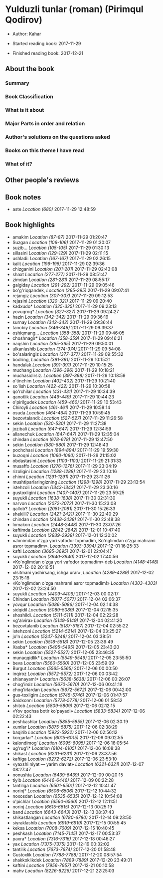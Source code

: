 # Yulduzli tunlar (roman) (Pirimqul Qodirov)
* Author: Kahar
* Started reading book: 2017-11-29

* Finished reading book: 2017-12-21


## About the book

### Summary

### Book Classification

### What is it about

### Major Parts in order and relation

### Author's solutions on the questions asked

### Books on this theme I have read

### What of it?

## Other people's reviews

## Book notes

* aste *Location (680)* 2017-11-29 12:48:59

## Book highlights

* amakim *Location (87-87)* 2017-11-29 01:20:47
* Suzgan *Location (106-106)* 2017-11-29 01:30:07
* suzib... *Location (105-105)* 2017-11-29 01:30:13
* sillasini *Location (129-129)* 2017-11-29 02:11:15
* ushladi: *Location (167-167)* 2017-11-29 02:26:15
* kalit *Location (196-196)* 2017-11-29 02:39:36
* chizganini *Location (201-201)* 2017-11-29 02:43:08
* shaxt *Location (277-277)* 2017-11-29 08:51:47
* zimdan *Location (281-281)* 2017-11-29 08:55:17
* galgiday *Location (291-292)* 2017-11-29 09:05:46
* bo'g'riqqandek, *Location (295-295)* 2017-11-29 09:07:41
* rejangiz *Location (307-307)* 2017-11-29 09:12:53
* rejasini *Location (320-321)* 2017-11-29 09:20:40
* kadxudo* *Location (325-325)* 2017-11-29 09:23:13
* yovuqroq* *Location (327-327)* 2017-11-29 09:24:27
* hazin *Location (342-342)* 2017-11-29 09:36:19
* surnay *Location (342-342)* 2017-11-29 09:36:44
* tanobiy *Location (346-346)* 2017-11-29 09:39:37
* oshiqmang... *Location (358-358)* 2017-11-29 09:46:05
* choshnagir* *Location (358-359)* 2017-11-29 09:46:21
* naqshin *Location (365-365)* 2017-11-29 09:50:01
* ulkanlashib *Location (374-374)* 2017-11-29 09:54:08
* bo'salaringiz *Location (377-377)* 2017-11-29 09:55:32
* bodring, *Location (391-391)* 2017-11-29 10:15:21
* handalak *Location (391-391)* 2017-11-29 10:15:25
* muchang *Location (396-396)* 2017-11-29 10:18:21
* muchasidirsiz. *Location (397-398)* 2017-11-29 10:18:59
* o'tinchim *Location (402-402)* 2017-11-29 10:21:40
* so'lish *Location (422-422)* 2017-11-29 10:30:58
* qo'rchilar *Location (431-431)* 2017-11-29 10:34:39
* qanotlik *Location (449-449)* 2017-11-29 10:44:23
* o'pirilgudek *Location (459-460)* 2017-11-29 10:53:43
* Chiroyli *Location (461-461)* 2017-11-29 10:58:14
* osuda *Location (464-464)* 2017-11-29 10:59:45
* bezovtalandi: *Location (527-527)* 2017-11-29 11:26:58
* sekin *Location (530-530)* 2017-11-29 11:27:38
* jozibali *Location (647-647)* 2017-11-29 12:34:59
* allanechuk *Location (647-647)* 2017-11-29 12:35:04
* chindan *Location (678-678)* 2017-11-29 12:47:50
* sekin *Location (680-680)* 2017-11-29 12:48:43
* pochchasi *Location (894-894)* 2017-11-29 19:59:30
* buzoqni *Location (1060-1060)* 2017-11-29 21:15:02
* obdastasini *Location (1103-1103)* 2017-11-29 21:31:33
* musaffo *Location (1276-1276)* 2017-11-29 23:04:19
* rizoligini *Location (1288-1288)* 2017-11-29 23:10:16
* chinni *Location (1291-1291)* 2017-11-29 23:11:26
* mushtiparlaringizning *Location (1298-1298)* 2017-11-29 23:13:54
* istehzoli *Location (1343-1343)* 2017-11-29 23:30:16
* gustoxligini *Location (1407-1407)* 2017-11-29 23:59:25
* suyukli *Location (1638-1638)* 2017-11-30 02:31:30
* narvon *Location (2072-2072)* 2017-11-30 15:23:08
* qallob? *Location (2081-2081)* 2017-11-30 15:26:33
* shekilli? *Location (2421-2421)* 2017-11-30 22:40:29
* chindan *Location (2438-2438)* 2017-11-30 22:48:38
* lomakon *Location (2448-2448)* 2017-11-30 23:07:26
* kaftimda *Location (2842-2842)* 2017-12-01 10:47:40
* suyukli *Location (2939-2939)* 2017-12-01 12:30:02
* «Jonimdan o'zga yori vafodor topmadim, Ko'nglimdan o'zga mahrami asror topmadim». *Location (3393-3394)* 2017-12-01 16:25:33
* kafti *Location (3695-3695)* 2017-12-01 22:04:47
* suyukli *Location (3940-3940)* 2017-12-02 17:40:56
* «Ko'nglimdan o'zga yori vafodor topmadim» deb *Location (4148-4148)* 2017-12-02 20:16:51
* «Isitmani yashirsang, ichga urar», *Location (4289-4289)* 2017-12-02 23:15:18
* «Ko'nglimdan o'zga mahrami asror topmadim!» *Location (4303-4303)* 2017-12-02 23:24:50
* suyukli *Location (4409-4409)* 2017-12-03 00:02:17
* Chindan *Location (5077-5077)* 2017-12-04 02:06:37
* yovqur *Location (5086-5086)* 2017-12-04 02:14:38
* sidqidil *Location (5089-5089)* 2017-12-04 02:15:35
* shoshildi. *Location (5111-5111)* 2017-12-04 02:22:28
* «g'alvira» *Location (5149-5149)* 2017-12-04 02:41:20
* bezovtalanib *Location (5187-5187)* 2017-12-04 02:55:22
* istehzoni *Location (5214-5214)* 2017-12-04 03:25:27
* jo'n *Location (5247-5248)* 2017-12-04 03:38:51
* sekin *Location (5518-5518)* 2017-12-05 23:39:49
* Xasba* *Location (5495-5495)* 2017-12-05 23:43:20
* sekin *Location (5527-5527)* 2017-12-05 23:46:35
* munaqqidlik* *Location (5549-5549)* 2017-12-05 23:55:50
* beva *Location (5560-5560)* 2017-12-05 23:59:09
* Burgut *Location (5565-5565)* 2017-12-06 00:00:50
* inqiroz *Location (5572-5572)* 2017-12-06 00:03:42
* shianayam!* *Location (5638-5638)* 2017-12-06 00:26:07
* chog'irsiz *Location (5670-5670)* 2017-12-06 00:41:18
* chog'irlardan *Location (5672-5672)* 2017-12-06 00:42:00
* gus-toxligim *Location (5745-5746)* 2017-12-06 01:47:57
* Saidxonni *Location (5778-5778)* 2017-12-06 01:58:52
* shitob *Location (5809-5809)* 2017-12-06 02:12:15
* «Yov qochsa botir ko'payadi» *Location (5833-5834)* 2017-12-06 02:22:43
* peshkashlar *Location (5855-5855)* 2017-12-06 02:30:19
* xumlar *Location (5875-5875)* 2017-12-06 02:38:29
* baqirib *Location (5922-5922)* 2017-12-06 02:56:12
* korgarlar* *Location (6015-6015)* 2017-12-06 09:02:55
* kalondimog' *Location (6095-6095)* 2017-12-06 16:05:54
* ug'rug'i* *Location (6104-6105)* 2017-12-06 16:08:38
* shikast *Location (6231-6231)* 2017-12-06 23:37:56
* kaftiga *Location (6272-6272)* 2017-12-06 23:53:10
* «yaxshi niyat — yarim davlat» *Location (6321-6321)* 2017-12-07 08:27:47
* nonushta *Location (6439-6439)* 2017-12-09 00:20:15
* tiyib *Location (6446-6446)* 2017-12-09 00:22:28
* tantiliga *Location (6501-6501)* 2017-12-12 10:41:47
* norinj* *Location (6506-6506)* 2017-12-12 10:44:32
* noxosdan *Location (6535-6535)* 2017-12-12 10:54:08
* o'pichlar *Location (6560-6560)* 2017-12-12 12:11:51
* norinj *Location (6615-6615)* 2017-12-13 00:25:19
* band *Location (6643-6643)* 2017-12-13 08:37:43
* shikastlangan *Location (6780-6780)* 2017-12-14 09:23:50
* siyraklashib *Location (6919-6919)* 2017-12-15 00:55:45
* keksa *Location (7008-7009)* 2017-12-15 10:40:45
* peshkash *Location (7145-7145)* 2017-12-17 00:53:37
* paxra* *Location (7316-7316)* 2017-12-18 00:46:27
* yax *Location (7375-7375)* 2017-12-19 00:32:02
* tantilik *Location (7673-7674)* 2017-12-20 01:58:48
* Gustoxlik *Location (7788-7788)* 2017-12-20 08:57:54
* shakkoklikdek *Location (7889-7889)* 2017-12-20 23:49:01
* kaftini *Location (7956-7957)* 2017-12-21 00:10:58
* mahv *Location (8226-8226)* 2017-12-21 22:25:03
